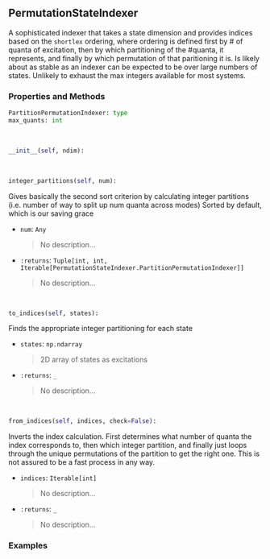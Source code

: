 ## <a id="Psience.BasisReps.StateIndexers.PermutationStateIndexer">PermutationStateIndexer</a>
A sophisticated indexer that takes a state dimension and provides
indices based on the `shortlex` ordering, where ordering is defined
first by # of quanta of excitation, then by which partitioning of the #quanta,
 it represents, and finally by which permutation of that paritioning it is.
Is likely about as stable as an indexer can be expected to be over large
numbers of states. Unlikely to exhaust the max integers available for most
systems.

### Properties and Methods
```python
PartitionPermutationIndexer: type
max_quants: int
```
<a id="Psience.BasisReps.StateIndexers.PermutationStateIndexer.__init__" class="docs-object-method">&nbsp;</a>
```python
__init__(self, ndim): 
```

<a id="Psience.BasisReps.StateIndexers.PermutationStateIndexer.integer_partitions" class="docs-object-method">&nbsp;</a>
```python
integer_partitions(self, num): 
```
Gives basically the second sort criterion by calculating integer partitions
        (i.e. number of way to split up num quanta across modes)
        Sorted by default, which is our saving grace
- `num`: `Any`
    >No description...
- `:returns`: `Tuple[int, int, Iterable[PermutationStateIndexer.PartitionPermutationIndexer]]`
    >No description...

<a id="Psience.BasisReps.StateIndexers.PermutationStateIndexer.to_indices" class="docs-object-method">&nbsp;</a>
```python
to_indices(self, states): 
```
Finds the appropriate integer partitioning for each state
- `states`: `np.ndarray`
    >2D array of states as excitations
- `:returns`: `_`
    >No description...

<a id="Psience.BasisReps.StateIndexers.PermutationStateIndexer.from_indices" class="docs-object-method">&nbsp;</a>
```python
from_indices(self, indices, check=False): 
```
Inverts the index calculation.
        First determines what number of quanta the index corresponds to,
        then which integer partition, and finally just loops through the unique
        permutations of the partition to get the right one.
        This is not assured to be a fast process in any way.
- `indices`: `Iterable[int]`
    >No description...
- `:returns`: `_`
    >No description...

### Examples


